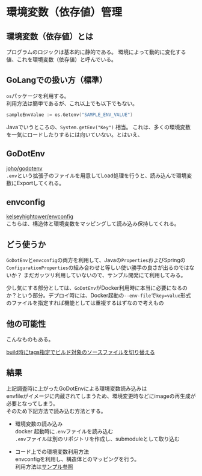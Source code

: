# 環境変数（依存値）管理

## 環境変数（依存値）とは
プログラムのロジックは基本的に静的である。
環境によって動的に変化する値、これを環境変数（依存値）と呼んでいる。

## GoLangでの扱い方（標準）
`os`パッケージを利用する。  
利用方法は簡単であるが、これ以上でも以下でもない。

```go
sampleEnvValue := os.Getenv("SAMPLE_ENV_VALUE")
```

Javaでいうところの、`System.getEnv("Key")` 相当。
これは、多くの環境変数を一気にロードしたりするには向いていない。とはいえ、

## GoDotEnv
[joho/godotenv](https://github.com/joho/godotenv)  
`.env`という拡張子のファイルを用意してLoad処理を行うと、読み込んで環境変数にExportしてくれる。


## envconfig
[kelseyhightower/envconfig](https://github.com/kelseyhightower/envconfig)  
こちらは、構造体と環境変数をマッピングして読み込み保持してくれる。

## どう使うか
`GoDotEnv`と`envconfig`の両方を利用して、Javaの`Properties`およびSpringの`ConfigurationProperties`の組み合わせと等しい使い勝手の良さが出るのではないか？
まだガッツリ利用していないので、サンプル開発にて利用してみる。

少し気にする部分としては、`GoDotEnv`がDocker利用時に本当に必要になるのか？という部分。デプロイ時には、Docker起動の`--env-file`で`key=value`形式のファイルを指定すれば機能としては重複するはずなので考えもの

## 他の可能性
こんなものもある。

[build時にtags指定でビルド対象のソースファイルを切り替える](https://qiita.com/ueokande/items/fac0d1219dbbc8f44db7#build-tags%E3%82%92%E4%BD%BF%E3%81%A3%E3%81%9F%E3%83%93%E3%83%AB%E3%83%89%E3%81%AE%E5%88%87%E3%82%8A%E5%88%86%E3%81%91)

## 結果

上記調査時に上がったGoDotEnvによる環境変数読み込みは  
envfileがイメージに内蔵されてしまうため、環境変更時などにimageの再生成が必要となってしまう。  
そのため下記方法で読み込む方法とする。  

* 環境変数の読み込み  
docker 起動時に`.env`ファイルを読み込む  
`.env`ファイルは別のリポジトリを作成し、submoduleとして取り込む

* コード上での環境変数利用方法  
envconfigを利用し、構造体とのマッピングを行う。  
利用方法は[サンプル参照](https://github.com/temp-go-dev/sample-api-gin/blob/master/config/config.go)
